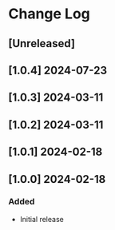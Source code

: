 <!-- markdownlint-disable MD013 MD024 -->

# Change Log

## [Unreleased]
## [1.0.4] 2024-07-23
## [1.0.3] 2024-03-11
## [1.0.2] 2024-03-11
## [1.0.1] 2024-02-18
## [1.0.0] 2024-02-18

### Added

- Initial release
